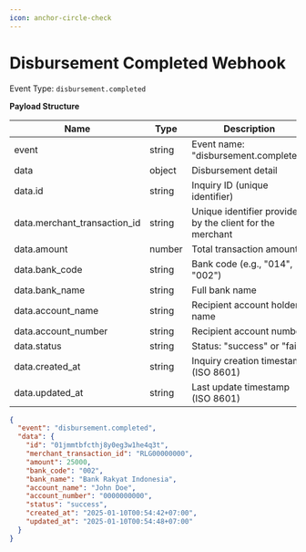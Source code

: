 ```yaml
---
icon: anchor-circle-check
---
```


# Disbursement Completed Webhook

Event Type: `disbursement.completed`

**Payload Structure**

| Name                           | Type   | Description                                               |
| ------------------------------ | ------ | --------------------------------------------------------- |
| event                          | string | Event name: "disbursement.completed"                      |
| data                           | object | Disbursement detail                                       |
| data.id                        | string | Inquiry ID (unique identifier)                            |
| data.merchant\_transaction\_id | string | Unique identifier provided by the client for the merchant |
| data.amount                    | number | Total transaction amount.                                 |
| data.bank\_code                | string | Bank code (e.g., "014", "002")                            |
| data.bank\_name                | string | Full bank name                                            |
| data.account\_name             | string | Recipient account holder name                             |
| data.account\_number           | string | Recipient account number                                  |
| data.status                    | string | Status: "success" or "fail"                               |
| data.created\_at               | string | Inquiry creation timestamp (ISO 8601)                     |
| data.updated\_at               | string | Last update timestamp (ISO 8601)                          |

```json
{
  "event": "disbursement.completed",
  "data": {
    "id": "01jmmtbfcthj8y0eg3w1he4q3t",
    "merchant_transaction_id": "RLG00000000",
    "amount": 25000,
    "bank_code": "002",
    "bank_name": "Bank Rakyat Indonesia",
    "account_name": "John Doe",
    "account_number": "0000000000",
    "status": "success",
    "created_at": "2025-01-10T00:54:42+07:00",
    "updated_at": "2025-01-10T00:54:48+07:00"
  }
}
```
